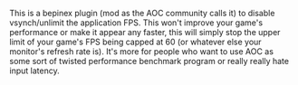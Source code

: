 This is a bepinex plugin (mod as the AOC community calls it) to disable vsynch/unlimit the application FPS. 
This won't improve your game's performance or make it appear any faster, this will simply stop the upper limit of your game's FPS being capped at 60 (or whatever else your monitor's refresh rate is).
It's more for people who want to use AOC as some sort of twisted performance benchmark program or really really hate input latency.

